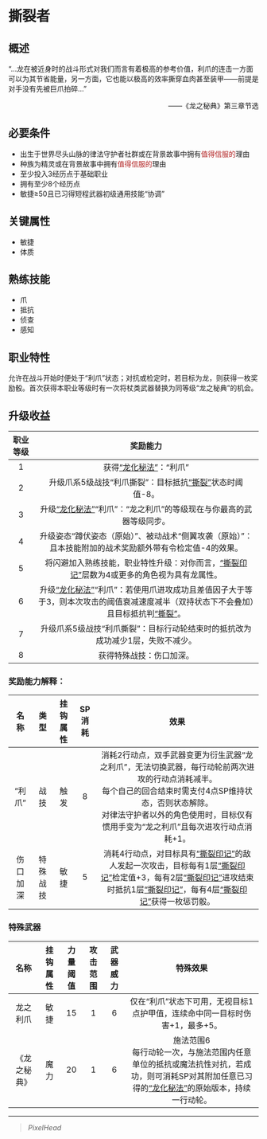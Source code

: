 # 撕裂者

## 概述

“…龙在被近身时的战斗形式对我们而言有着极高的参考价值，利爪的连击一方面可以为其节省能量，另一方面，它也能以极高的效率撕穿血肉甚至装甲——前提是对手没有先被巨爪拍碎…”
<div align="right">——《龙之秘典》第三章节选</div>

## 必要条件

* 出生于世界尽头山脉的律法守护者社群或在背景故事中拥有<font color="#B22222">值得信服的</font>理由
* 种族为精灵或在背景故事中拥有<font color="#B22222">值得信服的</font>理由
* 至少投入3经历点于基础职业
* 拥有至少8个经历点
* 敏捷≥50且已习得短程武器初级通用技能“协调”

## 关键属性

* 敏捷
* 体质

## 熟练技能

* 爪
* 抵抗
* 侦查
* 感知
  
## 职业特性

允许在战斗开始时便处于“利爪”状态；对抗或检定时，若目标为龙，则获得一枚奖励骰。首次获得本职业等级时有一次将杖类武器替换为同等级“龙之秘典”的机会。

## 升级收益

职业等级|奖励能力
:--:|:--:
1|获得<a href="../../../../status/normal/#龙化秘法" target="_blank">“龙化秘法”</a>：“利爪”
2|升级爪系5级战技“利爪撕裂”：目标抵抗<a href="../../../../status/normal/#撕裂" target="_blank">“撕裂”</a>状态时阈值-8。
3|升级<a href="../../../../status/normal/#龙化秘法" target="_blank">“龙化秘法”</a>“利爪”：“龙之利爪”的等级现在与你最高的武器等级同步。
4|升级姿态“蹲伏姿态（原始）”、被动战术“侧翼攻袭（原始）”：且本技能附加的战术奖励额外带有令检定值-4的效果。
5|将闪避加入熟练技能，职业特性升级：对你而言，<a href="../../../../status/mark/#撕裂印记" target="_blank">“撕裂印记”</a>层数为4或更多的角色视为具有龙属性。
6|升级<a href="../../../../status/normal/#龙化秘法" target="_blank">“龙化秘法”</a>“利爪”：若使用爪进攻成功且差值因子大于等于3，则本次攻击的阈值衰减速度减半（双持状态下不会叠加）且目标抵抗判<a href="../../../../status/normal/#撕裂" target="_blank">“撕裂”</a>。
7|升级爪系5级战技“利爪撕裂”：目标行动轮结束时的抵抗改为成功减少1层，失败不减少。
8|获得特殊战技：伤口加深。

### 奖励能力解释：

名称|类型|挂钩属性|SP消耗|效果
:--:|:--:|:--:|:--:|:--:
“利爪”|战技|触发|8|消耗2行动点，双手武器变更为衍生武器“龙之利爪”，无法切换武器，每行动轮前两次进攻的行动点消耗减半。<br>每个自己的回合结束时需支付4点SP维持状态，否则状态解除。<br>对律法守护者以外的角色使用时，目标仅有惯用手变为“龙之利爪”且每次进攻行动点消耗+1。
伤口加深|特殊战技|敏捷|5|消耗4行动点，对目标具有<a href="../../../../status/mark/#撕裂印记" target="_blank">“撕裂印记”</a>的敌人发起一次攻击，目标每有1层<a href="../../../../status/mark/#撕裂印记" target="_blank">“撕裂印记”</a>检定值+3，每有2层<a href="../../../../status/mark/#撕裂印记" target="_blank">“撕裂印记”</a>进攻结束时抵抗1层<a href="../../../../status/mark/#撕裂印记" target="_blank">“撕裂印记”</a>，每有4层<a href="../../../../status/mark/#撕裂印记" target="_blank">“撕裂印记”</a>获得一枚惩罚骰。

### 特殊武器

名称|挂钩属性|力量阈值|攻击范围|武器威力|特殊效果
:--:|:--:|:--:|:--:|:--:|:--:
龙之利爪|敏捷|15|1|6|仅在“利爪”状态下可用，无视目标1点护甲值，连续命中同一目标时伤害+1，最多+5。
《龙之秘典》|魔力|20|1|6|施法范围6<br>每行动轮一次，与施法范围内任意单位的抵抗或魔法抗性对抗，若成功，则可消耗SP对其附加任意已习得的<a href="../../../../status/normal/#龙化秘法" target="_blank">“龙化秘法”</a>的原始版本，持续一行动轮。

---

> *PixelHead*